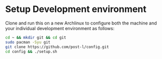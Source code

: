 Setup Development environment
======

Clone and run this on a new Archlinux to configure
both the machine and your individual development
environment as follows:

```sh
cd ~ && mkdir git && cd git
sudo pacman -Syu git
git clone https://github.com/post-l/config.git
cd config && ./setup.sh
```
